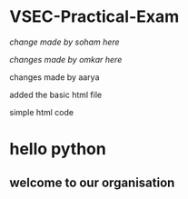 # VSEC-Practical-Exam


*change made by soham here*

 *changes made by omkar here*

changes made by aarya

added the basic html file

simple html code
<html>
  <head>
    <title>
     hello world</title>
  </head>
  <body>
    <h1>
    hello python
    </h1>
     <h2>
    welcome to our organisation
    </h2>
  </body>
</html>

